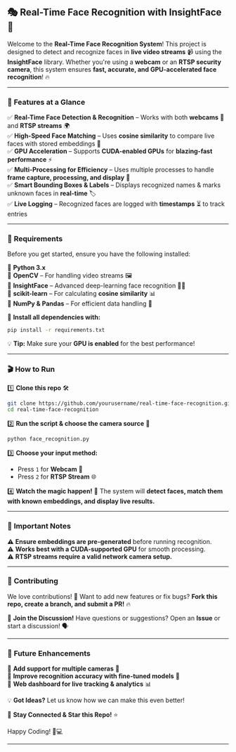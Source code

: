 ## 🎭 **Real-Time Face Recognition with InsightFace** 🚀  

Welcome to the **Real-Time Face Recognition System**! This project is designed to detect and recognize faces in **live video streams** 📹 using the **InsightFace** library. Whether you're using a **webcam** or an **RTSP security camera**, this system ensures **fast, accurate, and GPU-accelerated face recognition**! 🔥  

---

### 🚀 **Features at a Glance**
✅ **Real-Time Face Detection & Recognition** – Works with both **webcams** 🎥 and **RTSP streams** 🌍  
✅ **High-Speed Face Matching** – Uses **cosine similarity** to compare live faces with stored embeddings 🧠  
✅ **GPU Acceleration** – Supports **CUDA-enabled GPUs** for **blazing-fast performance** ⚡  
✅ **Multi-Processing for Efficiency** – Uses multiple processes to handle **frame capture, processing, and display** 🔄  
✅ **Smart Bounding Boxes & Labels** – Displays recognized names & marks unknown faces in **real-time** 🏷️  
✅ **Live Logging** – Recognized faces are logged with **timestamps** ⏳ to track entries  

---

### 🔧 **Requirements**
Before you get started, ensure you have the following installed:  

📌 **Python 3.x**  
📌 **OpenCV** – For handling video streams 🖼️  
📌 **InsightFace** – Advanced deep-learning face recognition 🧑‍💻  
📌 **scikit-learn** – For calculating **cosine similarity** 📊  
📌 **NumPy & Pandas** – For efficient data handling 📑  

🔹 **Install all dependencies with:**
```bash
pip install -r requirements.txt
```
💡 **Tip:** Make sure your **GPU is enabled** for the best performance!  

---

### 🎬 **How to Run**
1️⃣ **Clone this repo** 🛠️  
```bash
git clone https://github.com/yourusername/real-time-face-recognition.git
cd real-time-face-recognition
```
  
2️⃣ **Run the script & choose the camera source** 🔄  
```bash
python face_recognition.py
```
  
3️⃣ **Choose your input method:**  
   - Press `1` for **Webcam** 🎥  
   - Press `2` for **RTSP Stream** 🌐  

4️⃣ **Watch the magic happen!** 🎩 The system will **detect faces, match them with known embeddings, and display live results.**  

---

### 📌 **Important Notes**
⚠️ **Ensure embeddings are pre-generated** before running recognition.  
⚠️ **Works best with a CUDA-supported GPU** for smooth processing.  
⚠️ **RTSP streams require a valid network camera setup.**  

---

### 🤝 **Contributing**
We love contributions! 🎉 Want to add new features or fix bugs? **Fork this repo, create a branch, and submit a PR!** 🔥  

📢 **Join the Discussion!** Have questions or suggestions? Open an **Issue** or start a discussion! 🗣️  

---

### 🎯 **Future Enhancements**
🚀 **Add support for multiple cameras** 🎥  
🚀 **Improve recognition accuracy with fine-tuned models** 🧠  
🚀 **Web dashboard for live tracking & analytics** 📊  

💡 **Got Ideas?** Let us know how we can make this even better!  

🔗 **Stay Connected & Star this Repo!** ⭐  

Happy Coding! 🚀💻  

---

